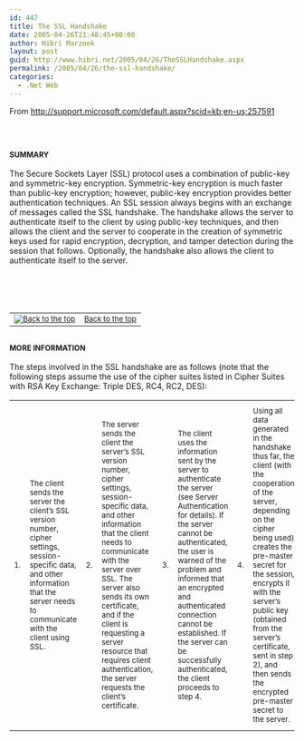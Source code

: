```yaml
---
id: 447
title: The SSL Handshake
date: 2005-04-26T21:48:45+00:00
author: Hibri Marzook
layout: post
guid: http://www.hibri.net/2005/04/26/TheSSLHandshake.aspx
permalink: /2005/04/26/the-ssl-handshake/
categories:
  - .Net Web
---
```

From <http://support.microsoft.com/default.aspx?scid=kb;en-us;257591>


  


&nbsp;


  
<H2 class=subTitle><FONT size=2>SUMMARY</FONT></H2>
  
<DIV class=sbody>The Secure Sockets Layer (SSL) protocol uses a combination of public-key and symmetric-key encryption. Symmetric-key encryption is much faster than public-key encryption; however, public-key encryption provides better authentication techniques. An SSL session always begins with an exchange of messages called the SSL handshake. The handshake allows the server to authenticate itself to the client by using public-key techniques, and then allows the client and the server to cooperate in the creation of symmetric keys used for rapid encryption, decryption, and tamper detection during the session that follows. Optionally, the handshake also allows the client to authenticate itself to the server.
  
<DIV class=topOfPage>
  


<TABLE>
  <br /> <br /> 
  
  <TR>
    <br /> <TD class=image><A href="http://support.microsoft.com/default.aspx?scid=kb;en-us;257591#toc"><FONT size=2><IMG title="Back to the top" alt="Back to the top" src="http://support.microsoft.com/library/images/support/kbgraphics/public/en-us/upArrow.gif" /></FONT></A></TD><br /> <TD class=text><A href="http://support.microsoft.com/default.aspx?scid=kb;en-us;257591#toc"><FONT size=2>Back to the top</FONT></A></TD>
  </TR>
</TABLE></DIV></DIV><A id=kb2></A>


  
<H2 class=subTitle><FONT size=2>MORE INFORMATION</FONT></H2>
  
<DIV class=sbody>The steps involved in the SSL handshake are as follows (note that the following steps assume the use of the cipher suites listed in Cipher Suites with RSA Key Exchange: Triple DES, RC4, RC2, DES):
  
<TABLE class=list>
  

  



  
<TD class=number><FONT size=2>1.</FONT></TD>
  
<TD class=text><FONT size=2>The client sends the server the client&#8217;s SSL version number, cipher settings, session-specific data, and other information that the server needs to communicate with the client using SSL.</FONT></TD>
  



  
<TD class=number><FONT size=2>2.</FONT></TD>
  
<TD class=text><FONT size=2>The server sends the client the server&#8217;s SSL version number, cipher settings, session-specific data, and other information that the client needs to communicate with the server over SSL. The server also sends its own certificate, and if the client is requesting a server resource that requires client authentication, the server requests the client&#8217;s certificate.</FONT></TD>
  



  
<TD class=number><FONT size=2>3.</FONT></TD>
  
<TD class=text><FONT size=2>The client uses the information sent by the server to authenticate the server (see Server Authentication for details). If the server cannot be authenticated, the user is warned of the problem and informed that an encrypted and authenticated connection cannot be established. If the server can be successfully authenticated, the client proceeds to step 4.</FONT></TD>
  



  
<TD class=number><FONT size=2>4.</FONT></TD>
  
<TD class=text><FONT size=2>Using all data generated in the handshake thus far, the client (with the cooperation of the server, depending on the cipher being used) creates the pre-master secret for the session, encrypts it with the server&#8217;s public key (obtained from the server&#8217;s certificate, sent in step 2), and then sends the encrypted pre-master secret to the server. </FONT></TD>
  



  
<TD class=number><FONT size=2>5.</FONT></TD>
  
<TD class=text><FONT size=2>If the server has requested client authentication (an optional step in the handshake), the client also signs another piece of data that is unique to this handshake and known by both the client and server. In this case, the client sends both the signed data and the client&#8217;s own certificate to the server along with the encrypted pre-master secret. </FONT></TD>
  



  
<TD class=number><FONT size=2>6.</FONT></TD>
  
<TD class=text><FONT size=2>If the server has requested client authentication, the server attempts to authenticate the client (see Client Authentication for details). If the client cannot be authenticated, the session ends. If the client can be successfully authenticated, the server uses its private key to decrypt the pre-master secret, and then performs a series of steps (which the client also performs, starting from the same pre-master secret) to generate the master secret. </FONT></TD>
  



  
<TD class=number><FONT size=2>7.</FONT></TD>
  
<TD class=text><FONT size=2>Both the client and the server use the master secret to generate the session keys, which are symmetric keys used to encrypt and decrypt information exchanged during the SSL session and to verify its integrity (that is, to detect any changes in the data between the time it was sent and the time it is received over the SSL connection).</FONT></TD>
  



  
<TD class=number><FONT size=2>8.</FONT></TD>
  
<TD class=text><FONT size=2>The client sends a message to the server informing it that future messages from the client will be encrypted with the session key. It then sends a separate (encrypted) message indicating that the client portion of the handshake is finished. </FONT></TD>
  



  
<TD class=number><FONT size=2>9.</FONT></TD>
  
<TD class=text><FONT size=2>The server sends a message to the client informing it that future messages from the server will be encrypted with the session key. It then sends a separate (encrypted) message indicating that the server portion of the handshake is finished. </FONT></TD>
  



  
<TD class=number><FONT size=2>10.</FONT></TD>
  
<TD class=text><FONT size=2>The SSL handshake is now complete and the session begins. The client and the server use the session keys to encrypt and decrypt the data they send to each other and to validate its integrity.</FONT></TD>
  



  
<TD class=number><FONT size=2>11.</FONT></TD>
  
<TD class=text><FONT size=2>This is the normal operation condition of the secure channel. At any time, due to internal or external stimulus (either automation or user intervention), either side may renegotiate the connection, in which case, the process repeats itself.</FONT></TD></TABLE></DIV>